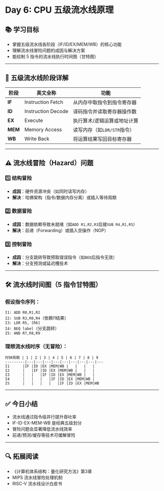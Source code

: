 # Day 6: CPU 五级流水线原理  
## 📚 学习目标

- 掌握五级流水线各阶段（IF/ID/EX/MEM/WB）的核心功能
- 理解流水线冒险问题的成因与解决方案
- 能绘制 5 指令的流水线执行时间图（甘特图）

---

## 🧠 五级流水线阶段详解

| 阶段 | 英文全称 | 功能 |
|------|----------|------|
| **IF** | Instruction Fetch | 从内存中取指令到指令寄存器 |
| **ID** | Instruction Decode | 译码指令并读取寄存器操作数 |
| **EX** | Execute | 执行算术/逻辑运算或地址计算 |
| **MEM** | Memory Access | 读写内存（如`LDR/STR`指令） |
| **WB** | Write Back | 将运算结果写回目标寄存器 |


---

## ⚠️ 流水线冒险（Hazard）问题

### 1️⃣ **结构冒险**
- **成因**：硬件资源冲突（如同时读写内存）
- **解决**：哈佛架构（指令/数据内存分离）或插入等待周期

### 2️⃣ **数据冒险**
- **成因**：数据依赖导致未就绪（如`ADD R1,R2,R3`后接`SUB R4,R1,R5`）
- **解决**：前递（Forwarding）或插入空操作（NOP）

### 3️⃣ **控制冒险**
- **成因**：分支跳转导致预取错误指令（如`BEQ`后指令无效）
- **解决**：分支预测或延迟槽技术

---

## 🛠️ 流水线时间图（5 指令甘特图）

### 假设指令序列：  
`I1: ADD R0,R1,R2`  
`I2: SUB R3,R0,R4`（依赖I1结果）  
`I3: LDR R5, [R6]`  
`I4: BEQ label`（分支跳转）  
`I5: AND R7,R8,R9`

### 理想流水线时序（无冒险）：
```plaintext
时钟周期 | 1 | 2 | 3 | 4 | 5 | 6 | 7 | 8 | 9  
---------|---|---|---|---|---|---|---|---|---
I1      |IF |ID |EX |MEM|WB |   |   |   |  
I2      |   |IF |ID |EX |MEM|WB |   |   |  
I3      |   |   |IF |ID |EX |MEM|WB |   |  
I4      |   |   |   |IF |ID |EX |MEM|WB |  
I5      |   |   |   |   |IF |ID |EX |MEM|WB  
```

---
## ✅ 今日小结
- 流水线通过指令级并行提升吞吐率
- IF-ID-EX-MEM-WB 是经典五级划分
- 冒险问题会显著降低流水线效率
- 前递/预测/缓存等技术可缓解冒险

---
## 🔍 拓展阅读
- 《计算机体系结构：量化研究方法》第3章
- MIPS 流水线冒险处理机制
- RISC-V 流水线设计白皮书
